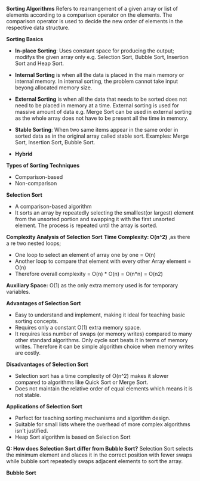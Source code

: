**Sorting Algorithms**
Refers to rearrangement of a given array or list of elements according to a comparison operator on the elements. The comparison operator is used to decide the new order of elements in the respective data structure.

**Sorting Basics**
* **In-place Sorting**: Uses constant space for producing the output; modifys the given array only e.g. Selection Sort, Bubble Sort, Insertion Sort and Heap Sort.
* **Internal Sorting** is when all the data is placed in the main memory or internal memory. In internal sorting, the problem cannot take input beyong allocated memory size.

* **External Sorting** is when all the data that needs to be sorted does not need to be placed in memory at a time. 
External sorting is used for massive amount of data e.g. Merge Sort can be used in external sorting as the whole array does not have to be present all the time in memory.
* **Stable Sorting**: When two same items appear in the same order in sorted data as in the original array called stable sort. Examples: Merge Sort, Insertion Sort, Bubble Sort.
* **Hybrid**

**Types of Sorting Techniques**
* Comparison-based
* Non-comparison

**Selection Sort**
- A comparison-based algorithm
- It
 sorts an array by repeatedly selecting the smalllest(or largest) element from the unsorted portion and swapping it with the first unsorted element. The process is repeated until the array is sorted.

 **Complexity Analysis of Selection Sort**
 **Time Complexity: O(n^2)** ,as there a re two nested loops;
 * One loop to select an element of array one by one = O(n)
 * Another loop to compare that element with every other Array element = O(n)
 * Therefore overall complexity = O(n) * O(n) = O(n*n) = O(n2)

 **Auxiliary Space:** O(1) as the only extra memory used is for temporary variables.

 **Advantages of Selection Sort**
* Easy to understand and implement, making it ideal for teaching basic sorting concepts.
* Requires only a constant O(1) extra memory space.
* It requires less number of swaps (or memory writes) compared to many other standard algorithms. Only cycle sort beats it in terms of memory writes. Therefore it can be simple algorithm choice when memory writes are costly.

**Disadvantages of Selection Sort**
* Selection sort has a time complexity of O(n^2) makes it slower compared to algorithms like Quick Sort or Merge Sort.
* Does not maintain the relative order of equal elements which means it is not stable.

**Applications of Selection Sort**
* Perfect for teaching sorting mechanisms and algorithm design.
* Suitable for small lists where the overhead of more complex algorithms isn't justified.
* Heap Sort algorithm is based on Selection Sort

**Q: How does Selection Sort differ from Bubble Sort?**
Selection Sort selects the minimum element and olaces it in the correct position with fewer swaps while bubble sort repeatedly swaps adjacent elements to sort the array.

**Bubble Sort**
